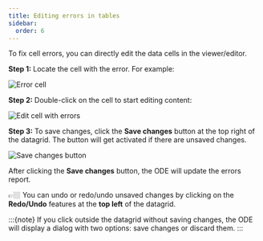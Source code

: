 ```yaml
---
title: Editing errors in tables
sidebar:
  order: 6
---
```


To fix cell errors, you can directly edit the data cells in the viewer/editor.

**Step 1:** Locate the cell with the error. For example:

![Error cell](./assets/editing-errors-in-table/cell-with-errors-edit.png)


**Step 2:** Double-click on the cell to start editing content:

![Edit cell with errors](./assets/editing-errors-in-table/edit-cell-with-error.png)


**Step 3:** To save changes, click the **Save changes** button at the top right of the datagrid. The button will get activated if there are unsaved changes.

![Save changes button](./assets/editing-errors-in-table/save-changes-button.png)

After clicking the **Save changes** button, the ODE will update the errors report.

👉🏼 You can undo or redo/undo unsaved changes by clicking on the **Redo/Undo** features at the **top left** of the datagrid.

:::{note}
If you click outside the datagrid without saving changes, the ODE will display a dialog with two options: save changes or discard them.
:::

